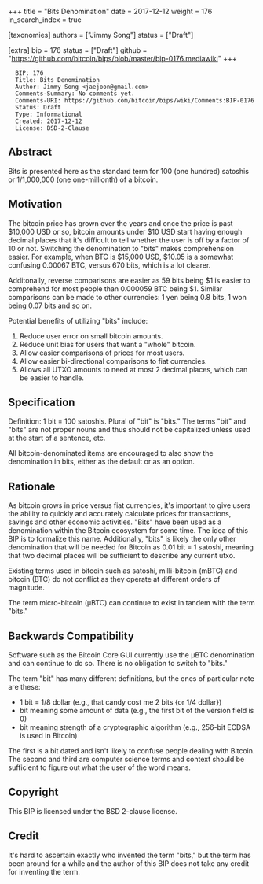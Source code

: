 +++
title = "Bits Denomination"
date = 2017-12-12
weight = 176
in_search_index = true

[taxonomies]
authors = ["Jimmy Song"]
status = ["Draft"]

[extra]
bip = 176
status = ["Draft"]
github = "https://github.com/bitcoin/bips/blob/master/bip-0176.mediawiki"
+++

      BIP: 176
      Title: Bits Denomination
      Author: Jimmy Song <jaejoon@gmail.com>
      Comments-Summary: No comments yet.
      Comments-URI: https://github.com/bitcoin/bips/wiki/Comments:BIP-0176
      Status: Draft
      Type: Informational
      Created: 2017-12-12
      License: BSD-2-Clause

## Abstract

Bits is presented here as the standard term for 100 (one hundred)
satoshis or 1/1,000,000 (one one-millionth) of a bitcoin.

## Motivation

The bitcoin price has grown over the years and once the price is past
\$10,000 USD or so, bitcoin amounts under \$10 USD start having enough
decimal places that it's difficult to tell whether the user is off by a
factor of 10 or not. Switching the denomination to "bits" makes
comprehension easier. For example, when BTC is \$15,000 USD, \$10.05 is
a somewhat confusing 0.00067 BTC, versus 670 bits, which is a lot
clearer.

Additonally, reverse comparisons are easier as 59 bits being \$1 is
easier to comprehend for most people than 0.000059 BTC being \$1.
Similar comparisons can be made to other currencies: 1 yen being 0.8
bits, 1 won being 0.07 bits and so on.

Potential benefits of utilizing "bits" include:

1.  Reduce user error on small bitcoin amounts.
2.  Reduce unit bias for users that want a "whole" bitcoin.
3.  Allow easier comparisons of prices for most users.
4.  Allow easier bi-directional comparisons to fiat currencies.
5.  Allows all UTXO amounts to need at most 2 decimal places, which can
    be easier to handle.

## Specification

Definition: 1 bit = 100 satoshis. Plural of "bit" is "bits." The terms
"bit" and "bits" are not proper nouns and thus should not be capitalized
unless used at the start of a sentence, etc.

All bitcoin-denominated items are encouraged to also show the
denomination in bits, either as the default or as an option.

## Rationale

As bitcoin grows in price versus fiat currencies, it's important to give
users the ability to quickly and accurately calculate prices for
transactions, savings and other economic activities. "Bits" have been
used as a denomination within the Bitcoin ecosystem for some time. The
idea of this BIP is to formalize this name. Additionally, "bits" is
likely the only other denomination that will be needed for Bitcoin as
0.01 bit = 1 satoshi, meaning that two decimal places will be sufficient
to describe any current utxo.

Existing terms used in bitcoin such as satoshi, milli-bitcoin (mBTC) and
bitcoin (BTC) do not conflict as they operate at different orders of
magnitude.

The term micro-bitcoin (µBTC) can continue to exist in tandem with the
term "bits."

## Backwards Compatibility

Software such as the Bitcoin Core GUI currently use the µBTC
denomination and can continue to do so. There is no obligation to switch
to "bits."

The term "bit" has many different definitions, but the ones of
particular note are these:

- 1 bit = 1/8 dollar (e.g., that candy cost me 2 bits {or 1/4 dollar})
- bit meaning some amount of data (e.g., the first bit of the version
  field is 0)
- bit meaning strength of a cryptographic algorithm (e.g., 256-bit ECDSA
  is used in Bitcoin)

The first is a bit dated and isn't likely to confuse people dealing with
Bitcoin. The second and third are computer science terms and context
should be sufficient to figure out what the user of the word means.

## Copyright

This BIP is licensed under the BSD 2-clause license.

## Credit

It's hard to ascertain exactly who invented the term "bits," but the
term has been around for a while and the author of this BIP does not
take any credit for inventing the term.

